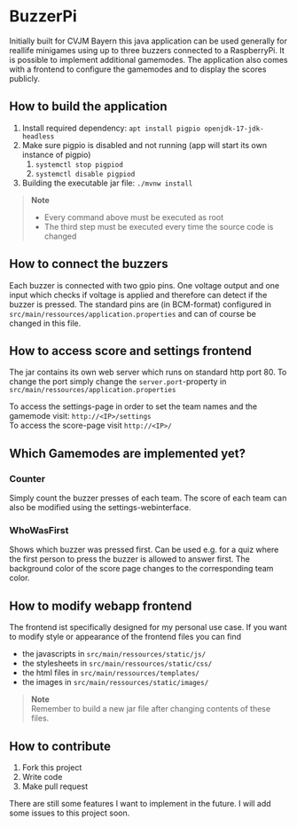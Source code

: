 # BuzzerPi

Initially built for CVJM Bayern this java application can be used generally for reallife minigames using up to three buzzers connected to a RaspberryPi.
It is possible to implement additional gamemodes. The application also comes with a frontend to configure the gamemodes and to display the scores publicly.

## How to build the application 

1. Install required dependency: `apt install pigpio openjdk-17-jdk-headless`
2. Make sure pigpio is disabled and not running (app will start its own instance of pigpio)
    1. `systemctl stop pigpiod`
    2. `systemctl disable pigpiod`
3. Building the executable jar file: `./mvnw install`

> **Note**  
> - Every command above must be executed as root  
> - The third step must be executed every time the source code is changed

## How to connect the buzzers

Each buzzer is connected with two gpio pins. One voltage output and one input which checks if voltage is applied and therefore can detect if the buzzer is pressed. The standard pins are (in BCM-format) configured in `src/main/ressources/application.properties` and can of course be changed in this file.

## How to access score and settings frontend

The jar contains its own web server which runs on standard http port 80. To change the port simply change the `server.port`-property in `src/main/ressources/application.properties`

To access the settings-page in order to set the team names and the gamemode visit: `http://<IP>/settings`  
To access the score-page visit `http://<IP>/`

## Which Gamemodes are implemented yet?

### Counter

Simply count the buzzer presses of each team. The score of each team can also be modified using the settings-webinterface.

### WhoWasFirst

Shows which buzzer was pressed first. Can be used e.g. for a quiz where the first person to press the buzzer is allowed to answer first. The background color of the score page changes to the corresponding team color.


##  How to modify webapp frontend

The frontend ist specifically designed for my personal use case. If you want to modify style or appearance of the frontend files you can find
  * the javascripts in `src/main/ressources/static/js/`
  * the stylesheets in `src/main/ressources/static/css/`
  * the html files in `src/main/ressources/templates/`
  * the images in `src/main/ressources/static/images/`

> **Note**  
> Remember to build a new jar file after changing contents of these files.

## How to contribute

1. Fork this project
2. Write code
3. Make pull request

There are still some features I want to implement in the future. I will add some issues to this project soon.